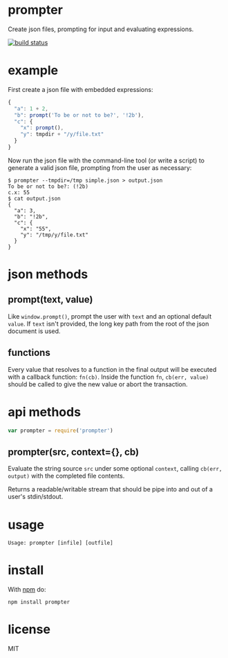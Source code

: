 prompter
========

Create json files, prompting for input and evaluating expressions.

[![build status](https://secure.travis-ci.org/substack/node-prompter.png)](http://travis-ci.org/substack/node-prompter)

example
=======

First create a json file with embedded expressions:

``` js
{
  "a": 1 + 2,
  "b": prompt('To be or not to be?', '!2b'),
  "c": {
    "x": prompt(),
    "y": tmpdir + "/y/file.txt"
  }
}
```

Now run the json file with the command-line tool (or write a script) to generate
a valid json file, prompting from the user as necessary:

```
$ prompter --tmpdir=/tmp simple.json > output.json
To be or not to be?: (!2b) 
c.x: 55
$ cat output.json
{
  "a": 3,
  "b": "!2b",
  "c": {
    "x": "55",
    "y": "/tmp/y/file.txt"
  }
}
```

json methods
============

prompt(text, value)
-------------------

Like `window.prompt()`, prompt the user with `text` and an optional default
`value`. If `text` isn't provided, the long key path from the root of the json
document is used.

functions
---------

Every value that resolves to a function in the final output will be executed with
a callback function: `fn(cb)`. Inside the function `fn`, `cb(err, value)` should
be called to give the new value or abort the transaction.

api methods
===========

``` js
var prompter = require('prompter')
```

prompter(src, context={}, cb)
-----------------------------

Evaluate the string source `src` under some optional `context`, calling
`cb(err, output)` with the completed file contents.

Returns a readable/writable stream that should be pipe into and out of a user's
stdin/stdout.

usage
=====

```
Usage: prompter [infile] [outfile]
```

install
=======

With [npm](http://npmjs.org) do:

```
npm install prompter
```

license
=======

MIT
